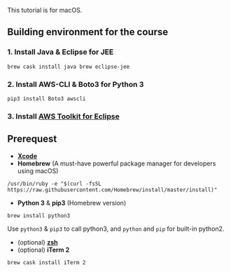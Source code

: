 This tutorial is for macOS.

## Building environment for the course

### 1. Install Java & Eclipse for JEE
```
brew cask install java brew eclipse-jee
```
### 2. Install AWS-CLI & Boto3 for Python 3
```
pip3 install Boto3 awscli
```

### 3. Install [AWS Toolkit for Eclipse](https://docs.aws.amazon.com/toolkit-for-eclipse/v1/user-guide/getting-started.html)

## Prerequest
* [**Xcode**](https://itunes.apple.com/us/app/xcode/id497799835?mt=12)
* **Homebrew** (A must-have powerful package manager for developers using macOS)
```
/usr/bin/ruby -e "$(curl -fsSL https://raw.githubusercontent.com/Homebrew/install/master/install)"
```
* **Python 3** & **pip3** (Homebrew version)
```
brew install python3
```
Use `python3` & `pip3` to call python3, and `python` and `pip` for built-in python2.
* (optional) [**zsh**](./install_zsh_mac.md)
* (optional) **iTerm 2**    
```
brew cask install iTerm 2
```